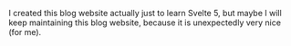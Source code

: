 I created this blog website actually just to learn Svelte 5, but maybe I will keep maintaining this blog website, because it is unexpectedly very nice (for me).
